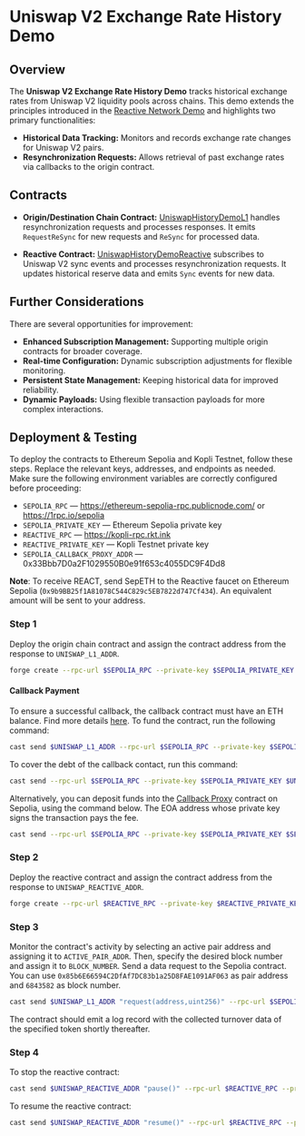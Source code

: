 # Uniswap V2 Exchange Rate History Demo

## Overview

The **Uniswap V2 Exchange Rate History Demo** tracks historical exchange rates from Uniswap V2 liquidity pools across chains. This demo extends the principles introduced in the [Reactive Network Demo](https://github.com/Reactive-Network/reactive-smart-contract-demos/tree/main/src/demos/basic) and highlights two primary functionalities:

- **Historical Data Tracking:** Monitors and records exchange rate changes for Uniswap V2 pairs.
- **Resynchronization Requests:** Allows retrieval of past exchange rates via callbacks to the origin contract.

## Contracts

- **Origin/Destination Chain Contract:** [UniswapHistoryDemoL1](https://github.com/Reactive-Network/reactive-smart-contract-demos/blob/main/src/demos/uniswap-v2-history/UniswapHistoryDemoL1.sol) handles resynchronization requests and processes responses. It emits `RequestReSync` for new requests and `ReSync` for processed data.

- **Reactive Contract:** [UniswapHistoryDemoReactive](https://github.com/Reactive-Network/reactive-smart-contract-demos/blob/main/src/demos/uniswap-v2-history/UniswapHistoryDemoReactive.sol) subscribes to Uniswap V2 sync events and processes resynchronization requests. It updates historical reserve data and emits `Sync` events for new data.

## Further Considerations

There are several opportunities for improvement:

- **Enhanced Subscription Management:** Supporting multiple origin contracts for broader coverage.
- **Real-time Configuration:** Dynamic subscription adjustments for flexible monitoring.
- **Persistent State Management:** Keeping historical data for improved reliability.
- **Dynamic Payloads:** Using flexible transaction payloads for more complex interactions.

## Deployment & Testing

To deploy the contracts to Ethereum Sepolia and Kopli Testnet, follow these steps. Replace the relevant keys, addresses, and endpoints as needed. Make sure the following environment variables are correctly configured before proceeding:

* `SEPOLIA_RPC` — https://ethereum-sepolia-rpc.publicnode.com/ or https://1rpc.io/sepolia
* `SEPOLIA_PRIVATE_KEY` — Ethereum Sepolia private key
* `REACTIVE_RPC` — https://kopli-rpc.rkt.ink
* `REACTIVE_PRIVATE_KEY` — Kopli Testnet private key
* `SEPOLIA_CALLBACK_PROXY_ADDR` — 0x33Bbb7D0a2F1029550B0e91f653c4055DC9F4Dd8

**Note**: To receive REACT, send SepETH to the Reactive faucet on Ethereum Sepolia (`0x9b9BB25f1A81078C544C829c5EB7822d747Cf434`). An equivalent amount will be sent to your address.

### Step 1

Deploy the origin chain contract and assign the contract address from the response to `UNISWAP_L1_ADDR`.

```bash
forge create --rpc-url $SEPOLIA_RPC --private-key $SEPOLIA_PRIVATE_KEY src/demos/uniswap-v2-history/UniswapHistoryDemoL1.sol:UniswapHistoryDemoL1 --constructor-args 0x0000000000000000000000000000000000000000
```

#### Callback Payment

To ensure a successful callback, the callback contract must have an ETH balance. Find more details [here](https://dev.reactive.network/system-contract#callback-payments). To fund the contract, run the following command:

```bash
cast send $UNISWAP_L1_ADDR --rpc-url $SEPOLIA_RPC --private-key $SEPOLIA_PRIVATE_KEY --value 0.1ether
```

To cover the debt of the callback contact, run this command:

```bash
cast send --rpc-url $SEPOLIA_RPC --private-key $SEPOLIA_PRIVATE_KEY $UNISWAP_L1_ADDR "coverDebt()"
```

Alternatively, you can deposit funds into the [Callback Proxy](https://dev.reactive.network/origins-and-destinations) contract on Sepolia, using the command below. The EOA address whose private key signs the transaction pays the fee.

```bash
cast send --rpc-url $SEPOLIA_RPC --private-key $SEPOLIA_PRIVATE_KEY $SEPOLIA_CALLBACK_PROXY_ADDR "depositTo(address)" $UNISWAP_L1_ADDR --value 0.1ether
```

### Step 2

Deploy the reactive contract and assign the contract address from the response to `UNISWAP_REACTIVE_ADDR`.

```bash
forge create --rpc-url $REACTIVE_RPC --private-key $REACTIVE_PRIVATE_KEY src/demos/uniswap-v2-history/UniswapHistoryDemoReactive.sol:UniswapHistoryDemoReactive --constructor-args $UNISWAP_L1_ADDR
```

### Step 3

Monitor the contract's activity by selecting an active pair address and assigning it to `ACTIVE_PAIR_ADDR`. Then, specify the desired block number and assign it to `BLOCK_NUMBER`. Send a data request to the Sepolia contract. You can use `0x85b6E66594C2DfAf7DC83b1a25D8FAE1091AF063` as pair address and `6843582` as block number.

```bash
cast send $UNISWAP_L1_ADDR "request(address,uint256)" --rpc-url $SEPOLIA_RPC --private-key $SEPOLIA_PRIVATE_KEY $ACTIVE_PAIR_ADDR $BLOCK_NUMBER
```

The contract should emit a log record with the collected turnover data of the specified token shortly thereafter.

### Step 4

To stop the reactive contract:

```bash
cast send $UNISWAP_REACTIVE_ADDR "pause()" --rpc-url $REACTIVE_RPC --private-key $REACTIVE_PRIVATE_KEY
```

To resume the reactive contract:

```bash
cast send $UNISWAP_REACTIVE_ADDR "resume()" --rpc-url $REACTIVE_RPC --private-key $REACTIVE_PRIVATE_KEY
```
